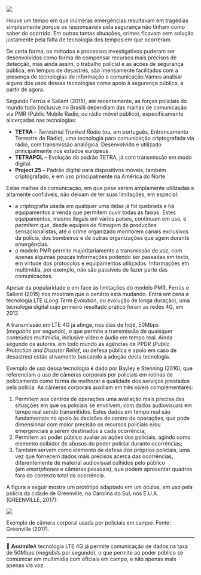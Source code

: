 [![](https://ampli-images.s3.amazonaws.com/production/789e613d-9814-4374-8de9-1979c5dc8d05/original)](https://ampli-images.s3.amazonaws.com/production/789e613d-9814-4374-8de9-1979c5dc8d05/original)

Houve um tempo em que inúmeras emergências resultavam em tragédias simplesmente porque os responsáveis pela segurança não tinham como saber do ocorrido. Em outras tantas situações, crimes ficavam sem solução justamente pela falta de tecnologia dos tempos em que ocorreram.

De certa forma, os métodos e processos investigativos puderam ser desenvolvidos como forma de compensar recursos mais precisos de detecção, mas ainda assim, o trabalho policial e as ações de segurança pública, em tempos de desastres, são imensamente facilitados com a presença de tecnologias de informação e comunicação.Vamos analisar alguns dos usos dessas tecnologias como apoio à segurança pública, a partir de agora.

Segundo Ferrús e Sallent (2015), até recentemente, as forças policiais do mundo todo (inclusive no Brasil) dependiam das malhas de comunicação via PMR (Public Mobile Radio, ou rádio móvel público), especificamente alicerçadas nas tecnologias:

- **TETRA** – _Terrestrial Trunked Radio_ (ou, em português, Entroncamento Terrestre de Rádio), uma tecnologia para comunicação criptografada via rádio, com transmissão analógica. Desenvolvido e utilizado principalmente nos estados europeus.
- **TETRAPOL** – Evolução do padrão TETRA, já com transmissão em modo digital.
- **Project 25** – Padrão digital para dispositivos móveis, também criptografado, e em uso principalmente na América do Norte.

Estas malhas de comunicação, em que pese serem amplamente utilizadas e altamente confiáveis, não deixam de ter suas limitações, em especial:

- a criptografia usada em qualquer uma delas já foi quebrada e há equipamentos à venda que permitem ouvir todas as faixas. Estes equipamentos, mesmo ilegais em vários países, continuam em uso, e permitem que, desde equipes de filmagem de produções sensacionalistas, até o crime organizado monitorem canais exclusivos da polícia, dos bombeiros e de outras organizações que agem durante emergências.
- o modelo PMR permite majoritariamente a transmissão de voz, com apenas algumas poucas informações podendo ser passadas em texto, em virtude dos protocolos e equipamentos utilizados. Informações em multimídia, por exemplo, não são passíveis de fazer parte das comunicações.

Apesar da popularidade e em face às limitações do modelo PMR, Ferrús e Sallent (2015) nos mostram que o cenário está mudando. Entra em cena a tecnologia LTE (_Long Term Evolution_, ou evolução de longa duração), uma tecnologia digital cujo primeiro resultado prático foram as redes 4G, em 2012.

A transmissão em LTE 4G já atinge, nos dias de hoje, 50Mbps (_megabits_ por segundo), o que permite a transmissão de quaisquer conteúdos multimídia, inclusive vídeo e áudio em tempo real. Ainda segundo os autores, em todo mundo as agências de PPDR (_Public Protection and Disaster Relief_, ou defesa pública e apoio em caso de desastres) estão ativamente buscando a adoção desta tecnologia.

Exemplo de uso dessa tecnologia é dado por Bayley e Stenning (2016), que referenciam o uso de câmeras corporais por policiais em rotinas de policiamento como forma de melhorar a qualidade dos serviços prestados pela polícia. As câmeras corporais auxiliam em três níveis complementares:

1. Permitem aos centros de operações uma avaliação mais precisa das situações em que os policiais se envolvem, com dados audiovisuais em tempo real sendo transmitidos. Estes dados em tempo real são fundamentais no apoio às decisões do centro de operações, que pode dimensionar com maior precisão os recursos policiais e/ou emergenciais a serem destinados a cada ocorrência;
2. Permitem ao poder público avaliar as ações dos policiais, agindo como elemento coibidor de abusos do poder policial durante ocorrências;
3. Também servem como elemento de defesa dos próprios policiais, uma vez que fornecem dados mais precisos acerca das ocorrências, diferentemente de material audiovisual colhidos pelo público (em _smartphones_ e câmeras pessoais), que podem apresentar quadros fora do contexto total da ocorrência.

A figura a seguir mostra um protótipo adaptado em um óculos, em uso pela polícia da cidade de Greenville, na Carolina do Sul, nos E.U.A. (GREENVILLE, 2017):

[![](https://ampli-images.s3.amazonaws.com/production/bf319903-5f3b-417b-a601-2841cb9d7b0e/original)](https://ampli-images.s3.amazonaws.com/production/bf319903-5f3b-417b-a601-2841cb9d7b0e/original)

Exemplo de câmera corporal usada por policiais em campo. Fonte: Greenville (2017).

______

**🔁** **Assimile**A tecnologia LTE 4G já permite comunicação de dados na taxa de 50Mbps (_megabits_ por segundo), o que permite ao poder público se comunicar em multimídia com oficiais em campo, e não apenas mais apenas via voz.